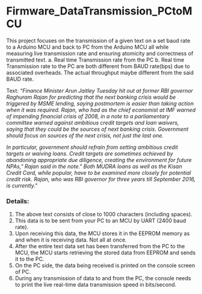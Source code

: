 # Firmware_DataTransmission_PCtoMCU
This project focuses on the transmission of a given text on a set baud rate to a Arduino MCU and back to PC from the Arduino MCU all while measuring live transmission rate and ensuring atomicity and correctness of transmitted text.
a. Real time Transmission rate from the PC
b. Real time Transmission rate to the PC are both different from BAUD rate(bps) due to associated overheads.
The actual throughput maybe different from the said BAUD rate.

Text:
*“Finance Minister Arun Jaitley Tuesday hit out at former RBI governor Raghuram Rajan for predicting that the next banking crisis would be triggered by MSME lending, saying postmortem is easier than taking action when it was required. Rajan, who had as the chief economist at IMF warned of impending financial crisis of 2008, in a note to a parliamentary committee warned against ambitious credit targets and loan waivers, saying that they could be the sources of next banking crisis. Government should focus on sources of the next crisis, not just the last one.* 

*In particular, government should refrain from setting ambitious credit targets or waiving loans. Credit targets are sometimes achieved by abandoning appropriate due diligence, creating the environment for future NPAs," Rajan said in the note." Both MUDRA loans as well as the Kisan Credit Card, while popular, have to be examined more closely for potential credit risk. Rajan, who was RBI governor for three years till September 2016, is currently."*

### Details:

1. The above text consists of close to 1000 characters (including spaces). 
2. This data is to be sent from your PC to an MCU by UART (2400 baud rate). 
3. Upon receiving this data, the MCU stores it in the EEPROM memory as and when it is receiving data. Not all at once.
4. After the entire text data set has been transferred from the PC to the MCU, the MCU starts retrieving the stored data from EEPROM and sends it to the PC. 
5. On the PC side, the data being received is printed on the console screen of PC.
6. During any transmission of data to and from the PC, the console needs to print the live real-time data transmission speed in bits/second.
